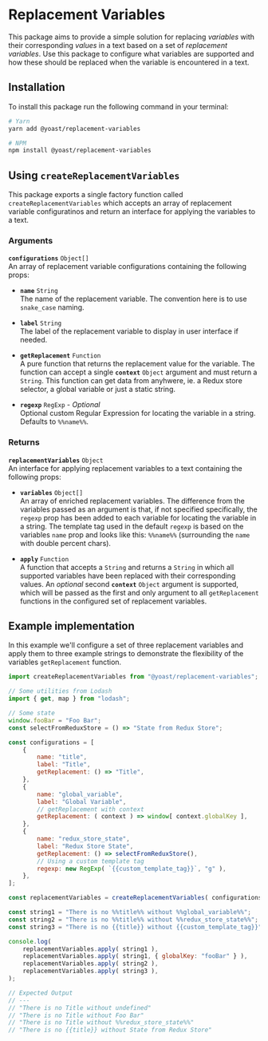 # Replacement Variables

This package aims to provide a simple solution for replacing *variables* with their corresponding *values* in a text based on a set of *replacement variables*. Use this package to configure what variables are supported and how these should be replaced when the variable is encountered in a text.

## Installation

To install this package run the following command in your terminal:

```sh
# Yarn
yarn add @yoast/replacement-variables

# NPM
npm install @yoast/replacement-variables
```

## Using `createReplacementVariables`

This package exports a single factory function called `createReplacementVariables` which accepts an array of replacement variable configuratinos and return an interface for applying the variables to a text.

### Arguments

**`configurations`** `Object[]`\
An array of replacement variable configurations containing the following props:

- **`name`** `String`\
The name of the replacement variable. The convention here is to use `snake_case` naming.

- **`label`** `String`\
The label of the replacement variable to display in user interface if needed.

- **`getReplacement`** `Function` \
A pure function that returns the replacement value for the variable. The function can accept a single **`context`** `Object` argument and must return a `String`. This function can get data from anyhwere, ie. a Redux store selector, a global variable or just a static string.

- **`regexp`** `RegExp` - *Optional*\
Optional custom Regular Expression for locating the variable in a string. Defaults to `%%name%%`.

### Returns

**`replacementVariables`** `Object`\
An interface for applying replacement variables to a text containing the following props:

- **`variables`** `Object[]`\
An array of enriched replacement variables. The difference from the variables passed as an argument is that, if not specified specifically, the `regexp` prop has been added to each variable for locating the variable in a string. The template tag used in the default `regexp` is based on the variables `name` prop and looks like this: `%%name%%` (surrounding the `name` with double percent chars).

- **`apply`** `Function`\
A function that accepts a `String` and returns a `String` in which all supported variables have been replaced with their corresponding values. An *optional* second **`context`** `Object` argument is supported, which will be passed as the first and only argument to all `getReplacement` functions in the configured set of replacement variables.

## Example implementation

In this example we'll configure a set of three replacement variables and apply them to three example strings to demonstrate the flexibility of the variables `getReplacement` function.

```js
import createReplacementVariables from "@yoast/replacement-variables";

// Some utilities from Lodash
import { get, map } from "lodash";

// Some state
window.fooBar = "Foo Bar";
const selectFromReduxStore = () => "State from Redux Store";

const configurations = [
    {
        name: "title",
        label: "Title",
        getReplacement: () => "Title",
    },
    {
        name: "global_variable",
        label: "Global Variable",
        // getReplacement with context
        getReplacement: ( context ) => window[ context.globalKey ],
    },
    {
        name: "redux_store_state",
        label: "Redux Store State",
        getReplacement: () => selectFromReduxStore(),
        // Using a custom template tag
        regexp: new RegExp( `{{custom_template_tag}}`, "g" ),
    },
];

const replacementVariables = createReplacementVariables( configurations );

const string1 = "There is no %%title%% without %%global_variable%%";
const string2 = "There is no %%title%% without %%redux_store_state%%";
const string3 = "There is no {{title}} without {{custom_template_tag}}";

console.log(
    replacementVariables.apply( string1 ),
    replacementVariables.apply( string1, { globalKey: "fooBar" } ),
    replacementVariables.apply( string2 ),
    replacementVariables.apply( string3 ),
);

// Expected Output
// ---
// "There is no Title without undefined"
// "There is no Title without Foo Bar"
// "There is no Title without %%redux_store_state%%"
// "There is no {{title}} without State from Redux Store"
```
